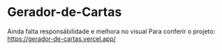 # Gerador-de-Cartas
Ainda falta responsábilidade e melhora no visual
Para conferir o projeto: https://gerador-de-cartas.vercel.app/
